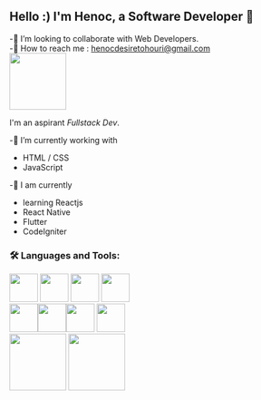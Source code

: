 ## Hello :) I'm Henoc, a Software Developer  👋 
 
-👯 I’m looking to collaborate with Web Developers. <br>
-💬 How to reach me : henocdesiretohouri@gmail.com <br> 
<a href="https://www.linkedin.com/in/tohouri-henoc-desire-92b5b0217/"><img src="https://cdn.jsdelivr.net/gh/devicons/devicon/icons/linkedin/linkedin-original-wordmark.svg" width="100px"/></a> 

I'm an aspirant *Fullstack Dev*.

-🔭 I’m currently working with<br>
- HTML / CSS<br>
- JavaScript<br>

-📖 I am currently <br>
-  learning Reactjs <br>
-  React Native <br>
-  Flutter <br>
-  CodeIgniter <br>

### 🛠️ Languages and Tools:

<img src="https://cdn.jsdelivr.net/gh/devicons/devicon/icons/html5/html5-original-wordmark.svg" width="50px"/> <img src="https://cdn.jsdelivr.net/gh/devicons/devicon/icons/css3/css3-original-wordmark.svg" width="50px"/>
<img src="https://cdn.jsdelivr.net/gh/devicons/devicon/icons/javascript/javascript-original.svg" width="50px"/> <img src="https://cdn.jsdelivr.net/gh/devicons/devicon/icons/git/git-original-wordmark.svg" width="50px"/> <br><img src="https://cdn.jsdelivr.net/gh/devicons/devicon/icons/codeigniter/codeigniter-plain-wordmark.svg" width="50px"/><img src="https://cdn.jsdelivr.net/gh/devicons/devicon/icons/react/react-original.svg" width="50px"/><img src="https://cdn.jsdelivr.net/gh/devicons/devicon/icons/mongodb/mongodb-original-wordmark.svg" width="50px"/>
<img src="https://cdn.jsdelivr.net/gh/devicons/devicon/icons/npm/npm-original-wordmark.svg" width="50px"/><br><img src="https://cdn.jsdelivr.net/gh/devicons/devicon/icons/express/express-original-wordmark.svg" width="100px"/>
<img src="https://cdn.jsdelivr.net/gh/devicons/devicon/icons/nodejs/nodejs-original-wordmark.svg" width="100px"/>
          
          
          
          
          
          
